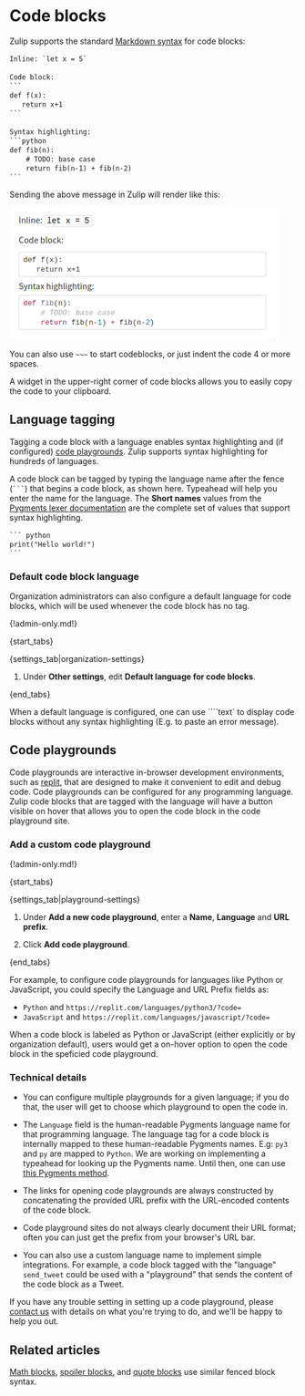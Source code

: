 # Code blocks

Zulip supports the standard [Markdown syntax][markdown] for code
blocks:

~~~
Inline: `let x = 5`

Code block:
```
def f(x):
   return x+1
```

Syntax highlighting:
```python
def fib(n):
    # TODO: base case
    return fib(n-1) + fib(n-2)
```
~~~

Sending the above message in Zulip will render like this:

![Markdown code](/static/images/help/markdown-code.png)

You can also use `~~~` to start codeblocks, or just indent the code 4 or more
spaces.

A widget in the upper-right corner of code blocks allows you to easily
copy the code to your clipboard.

## Language tagging

Tagging a code block with a language enables syntax highlighting and
(if configured) [code playgrounds](#code-playgrounds). Zulip supports syntax highlighting
for hundreds of languages.

A code block can be tagged by typing the language name after the fence
(` ``` `) that begins a code block, as shown here.  Typeahead will
help you enter the name for the language.  The **Short names** values
from the [Pygments lexer documentation][pygments-lexers] are the
complete set of values that support syntax highlighting.

~~~
``` python
print("Hello world!")
```
~~~

### Default code block language

Organization administrators can also configure a default language for code
blocks, which will be used whenever the code block has no tag.

{!admin-only.md!}

{start_tabs}

{settings_tab|organization-settings}

1. Under **Other settings**, edit **Default language for code blocks**.

{end_tabs}


When a default language is configured, one can use ````text` to display code
blocks without any syntax highlighting (E.g. to paste an error message).

## Code playgrounds

Code playgrounds are interactive in-browser development environments, such as
[replit](https://replit.com), that are designed to make it convenient to edit
and debug code. Code playgrounds can be configured for any programming language.
Zulip code blocks that are tagged with the language will have a button visible
on hover that allows you to open the code block in the code playground site.

### Add a custom code playground

{!admin-only.md!}

{start_tabs}

{settings_tab|playground-settings}

1. Under **Add a new code playground**, enter a **Name**, **Language** and **URL
prefix**.

1. Click **Add code playground**.

{end_tabs}

For example, to configure code playgrounds for languages like Python or
JavaScript, you could specify the Language and URL Prefix fields as:

* `Python` and `https://replit.com/languages/python3/?code=`
* `JavaScript` and `https://replit.com/languages/javascript/?code=`

When a code block is labeled as Python or JavaScript (either explicitly or by
organization default), users would get a on-hover option to open the code block
in the speficied code playground.

### Technical details

* You can configure multiple playgrounds for a given language; if you do that,
the user will get to choose which playground to open the code in.

* The `Language` field is the human-readable Pygments language name for that
programming language. The language tag for a code block is internally mapped
to these human-readable Pygments names. E.g: `py3` and `py` are mapped to
`Python`. We are working on implementing a typeahead for looking up the
Pygments name. Until then, one can use [this Pygments method][get_lexer_by_name].

* The links for opening code playgrounds are always constructed by concatenating
the provided URL prefix with the URL-encoded contents of the code block.

* Code playground sites do not always clearly document their URL format; often
you can just get the prefix from your browser's URL bar.

* You can also use a custom language name to implement simple integrations.
For example, a code block tagged with the "language" `send_tweet` could be
used with a "playground" that sends the content of the code block as a Tweet.

If you have any trouble setting in setting up a code playground, please [contact
us](/help/contact-support) with details on what you're trying to do, and we'll
be happy to help you out.

## Related articles

[Math blocks][math-block], [spoiler blocks][spoiler-block], and [quote
blocks][quote-block] use similar fenced block syntax.

[pygments-lexers]: https://pygments.org/docs/lexers/
[get_lexer_by_name]: https://pygments-doc.readthedocs.io/en/latest/lexers/lexers.html#pygments.lexers.get_lexer_by_name

[markdown]: /help/format-your-message-using-markdown
[math-block]: /help/format-your-message-using-markdown#latex
[quote-block]: /help/format-your-message-using-markdown#quotes
[spoiler-block]: /help/format-your-message-using-markdown#spoilers
